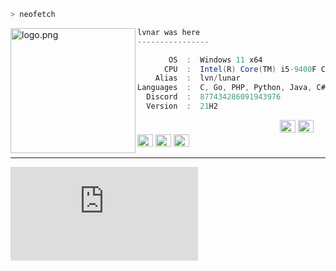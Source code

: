 ```zsh
> neofetch
```

<img align="left" src="https://media.discordapp.net/attachments/905524545589510155/906153260874878996/Skarmbild_2021-11-05_131032-removebg-preview.png" alt="logo.png" width="200" /> 

```csharp
lvnar was here
----------------

       OS  :  Windows 11 x64
      CPU  :  Intel(R) Core(TM) i5-9400F CPU @ 2.90GHz   2.90 GHz
    Alias  :  lvn/lunar
Languages  :  C, Go, PHP, Python, Java, C#
  Discord  :  877434286091943976
  Version  :  21H2
```

<p align="left">
  &nbsp; &nbsp; &nbsp; &nbsp; &nbsp;&nbsp; &nbsp; &nbsp; &nbsp; &nbsp;&nbsp; &nbsp; &nbsp; &nbsp; &nbsp; &nbsp; &nbsp; &nbsp; &nbsp; &nbsp; &nbsp;&nbsp; &nbsp; &nbsp; &nbsp; &nbsp;&nbsp; &nbsp; &nbsp; &nbsp; &nbsp;
  <img alt="#474342" src="https://via.placeholder.com/15/ADBAC7/000000?text=+" width="25" height="20" />
  <img alt="#fbedf6" src="https://via.placeholder.com/15/6CB6FF/000000?text=+" width="25" height="20" />
  <img alt="#c9594d" src="https://via.placeholder.com/15/F47067/000000?text=+" width="25" height="20" />
  <img alt="#f8b9b2" src="https://via.placeholder.com/15/DCBDFB/000000?text=+" width="25" height="20" />
  <img alt="#f8b9b2" src="https://via.placeholder.com/15/57ab5a/000000?text=+" width="25" height="20" />
</p>

---

![](https://s3bucket-twitchscanner.000webhostapp.com/cut.php)
